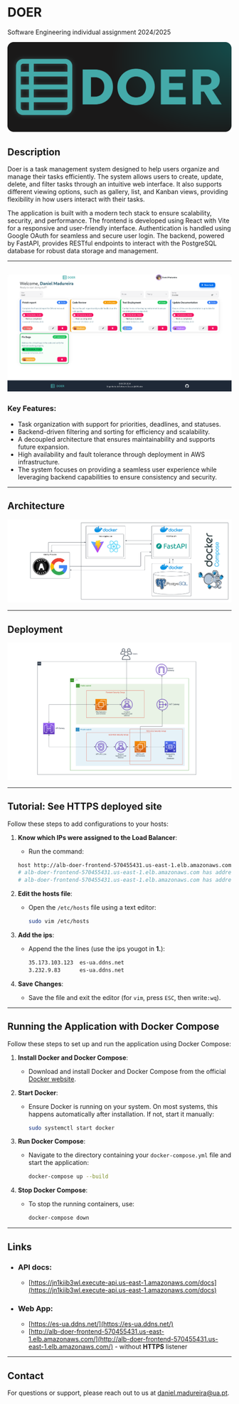 # DOER
Software Engineering individual assignment 2024/2025

![Project Logo](./images/DOER_icon.svg) <!-- Replace # with the URL or path to your logo -->

## Description

Doer is a task management system designed to help users organize and manage their tasks efficiently. The system allows users to create, update, delete, and filter tasks through an intuitive web interface. It also supports different viewing options, such as gallery, list, and Kanban views, providing flexibility in how users interact with their tasks.

The application is built with a modern tech stack to ensure scalability, security, and performance. The frontend is developed using React with Vite for a responsive and user-friendly interface. Authentication is handled using Google OAuth for seamless and secure user login. The backend, powered by FastAPI, provides RESTful endpoints to interact with the PostgreSQL database for robust data storage and management.

---

![Dashboard](./images/dashboard.png)
---
### Key Features:

- Task organization with support for priorities, deadlines, and statuses.
- Backend-driven filtering and sorting for efficiency and scalability.
- A decoupled architecture that ensures maintainability and supports future expansion.
- High availability and fault tolerance through deployment in AWS infrastructure.
- The system focuses on providing a seamless user experience while leveraging backend capabilities to ensure consistency and security.

---

## Architecture

![Architecture](./images/architecture-diagram.png)

---
## Deployment

![Deploy](./images/DOER-deployment-diagram-final.png)

---

## Tutorial: See HTTPS deployed site

Follow these steps to add configurations to your hosts:

1. **Know which IPs were assigned to the Load Balancer**:
   - Run the command:
    ```bash
    host http://alb-doer-frontend-570455431.us-east-1.elb.amazonaws.com/
    # alb-doer-frontend-570455431.us-east-1.elb.amazonaws.com has address 35.173.103.123
    # alb-doer-frontend-570455431.us-east-1.elb.amazonaws.com has address 3.232.9.83
    ```
   
2. **Edit the hosts file**:
   - Open the `/etc/hosts` file using a text editor:
     ```bash
     sudo vim /etc/hosts
     ```

3. **Add the ips**:
   - Append the the lines (use the ips yougot in **1.**):
     ```bash
     35.173.103.123  es-ua.ddns.net
     3.232.9.83      es-ua.ddns.net
     ```

4. **Save Changes**:
   - Save the file and exit the editor (for `vim`, press `ESC`, then write`:wq`).

---

## Running the Application with Docker Compose

Follow these steps to set up and run the application using Docker Compose:

1. **Install Docker and Docker Compose**:
   - Download and install Docker and Docker Compose from the official [Docker website](https://www.docker.com/get-started).

2. **Start Docker**:
   - Ensure Docker is running on your system. On most systems, this happens automatically after installation. If not, start it manually:
     ```bash
     sudo systemctl start docker
     ```

3. **Run Docker Compose**:
   - Navigate to the directory containing your `docker-compose.yml` file and start the application:
     ```bash
     docker-compose up --build
     ```

4. **Stop Docker Compose**:
   - To stop the running containers, use:
     ```bash
     docker-compose down
     ```

---

## Links

- ### API docs: 
  - [https://jn1kiib3wl.execute-api.us-east-1.amazonaws.com/docs](https://jn1kiib3wl.execute-api.us-east-1.amazonaws.com/docs)
- ### Web App:
  - [https://es-ua.ddns.net/](https://es-ua.ddns.net/)
  - [http://alb-doer-frontend-570455431.us-east-1.elb.amazonaws.com/](http://alb-doer-frontend-570455431.us-east-1.elb.amazonaws.com/) - without **HTTPS** listener

---

## Contact

For questions or support, please reach out to us at [daniel.madureira@ua.pt](mailto:daniel.madureira@ua.pt).

